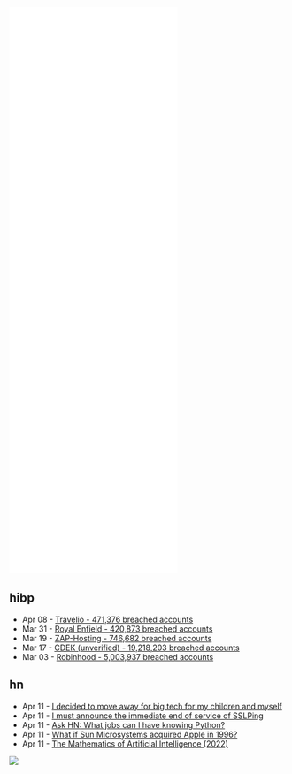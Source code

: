 ![Metrics](https://raw.githubusercontent.com/phixion/phixion/master/metrics.svg)

## hibp

<!--
for https://github.com/phixion/phixion/blob/main/.github/workflows/feeds.yml
-->
<!--START_SECTION:haveibeenpwnd-->
- Apr 08 - [Travelio - 471,376 breached accounts](https://haveibeenpwned.com/PwnedWebsites#Travelio)
- Mar 31 - [Royal Enfield - 420,873 breached accounts](https://haveibeenpwned.com/PwnedWebsites#RoyalEnfield)
- Mar 19 - [ZAP-Hosting - 746,682 breached accounts](https://haveibeenpwned.com/PwnedWebsites#ZAPHosting)
- Mar 17 - [CDEK (unverified) - 19,218,203 breached accounts](https://haveibeenpwned.com/PwnedWebsites#CDEK)
- Mar 03 - [Robinhood - 5,003,937 breached accounts](https://haveibeenpwned.com/PwnedWebsites#Robinhood)
<!--END_SECTION:haveibeenpwnd-->

## hn

<!--
for https://github.com/phixion/phixion/blob/main/.github/workflows/feeds.yml
-->
<!--START_SECTION:hn-->
- Apr 11 - [I decided to move away for big tech for my children and myself](https://lof.flounder.online/gemlog/2022-04-11%20How%20I%20decided%20to%20move%20away%20for%20bigTech%20for%20my%20children%20and%20myself.gmi)
- Apr 11 - [I must announce the immediate end of service of SSLPing](https://sslping.com)
- Apr 11 - [Ask HN: What jobs can I have knowing Python?](https://news.ycombinator.com/item?id=30985277)
- Apr 11 - [What if Sun Microsystems acquired Apple in 1996?](https://www.alternatehistory.com/forum/threads/the-internet-wars-tl.523117/)
- Apr 11 - [The Mathematics of Artificial Intelligence (2022)](https://arxiv.org/abs/2203.08890)
<!--END_SECTION:hn-->

<!--
for https://yhype.me
-->
![](https://hit.yhype.me/github/profile?user_id=13013670)

